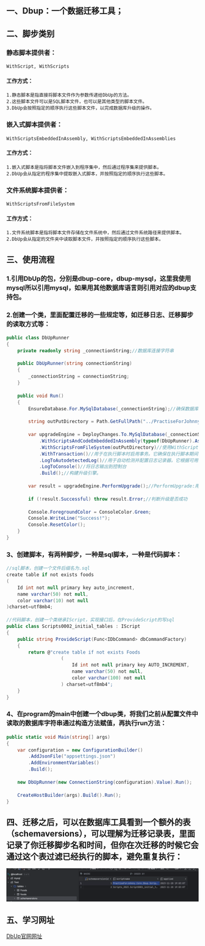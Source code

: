 ## 一、Dbup：一个数据迁移工具；
## 二、脚步类别
### 静态脚本提供者：
```
WithScript, WithScripts
```
#### 工作方式：
```
1.静态脚本是指直接将脚本文件作为参数传递给DbUp的方法。  
2.这些脚本文件可以是SQL脚本文件，也可以是其他类型的脚本文件。  
3.DbUp会按照指定的顺序执行这些脚本文件，以完成数据库升级的操作。  
```
### 嵌入式脚本提供者：
```
WithScriptsEmbeddedInAssembly, WithScriptsEmbeddedInAssemblies
```
#### 工作方式：
```
1.嵌入式脚本是指将脚本文件嵌入到程序集中，然后通过程序集来提供脚本。  
2.DbUp会从指定的程序集中提取嵌入式脚本，并按照指定的顺序执行这些脚本。
```
### 文件系统脚本提供者：
```
WithScriptsFromFileSystem
```
#### 工作方式：
```
1.文件系统脚本是指将脚本文件存储在文件系统中，然后通过文件系统路径来提供脚本。  
2.DbUp会从指定的文件夹中读取脚本文件，并按照指定的顺序执行这些脚本。
``` 
## 三、使用流程
### 1.引用DbUp的包，分别是dbup-core，dbup-mysql，这里我使用mysql所以引用mysql，如果用其他数据库语言则引用对应的dbup支持包。
### 2.创建一个类，里面配置迁移的一些规定等，如迁移日志、迁移脚步的读取方式等：
```C#
public class DbUpRunner
{
    private readonly string _connectionString;//数据库连接字符串

    public DbUpRunner(string connectionString)
    {
        _connectionString = connectionString;
    }

    public void Run()
    {
        EnsureDatabase.For.MySqlDatabase(_connectionString);//确保数据库是否存在，如果不存在则创建新数据库
        
        string outPutDirectory = Path.GetFullPath("../PractiseForJohnny.Core/DbUp");//在程序集中查找dbup

        var upgradeEngine = DeployChanges.To.MySqlDatabase(_connectionString)
            .WithScriptsAndCodeEmbeddedInAssembly(typeof(DbUpRunner).Assembly, s => s.EndsWith(".cs"))
            .WithScriptsFromFileSystem(outPutDirectory)//使用WithScriptsFromFileSystem默认选择以.sql结尾的文件
            .WithTransaction()//用于在执行脚本时启用事务。它确保在执行脚本期间，如果发生错误，将回滚所有已执行的更改
            .LogToAutodetectedLog()//用于自动检测并配置日志记录器。它根据可用的日志记录库自动选择适当的日志记录器。
            .LogToConsole()//将日志输出到控制台
            .Build();//构建升级引擎。

        var result = upgradeEngine.PerformUpgrade();//PerformUpgrade:用于执行数据库升级。它将执行所有未执行的脚本，并将执行结果返回给result变量。

        if (!result.Successful) throw result.Error;//判断升级是否成功
            
        Console.ForegroundColor = ConsoleColor.Green;
        Console.WriteLine("Success!");
        Console.ResetColor();
    }
}
```
### 3、创建脚本，有两种脚步，一种是sql脚本，一种是代码脚本：
```C#
//sql脚本，创建一个文件后缀名为.sql
create table if not exists foods
(
    Id int not null primary key auto_increment,
    name varchar(50) not null,
    color varchar(10) not null
)charset=utf8mb4;

//代码脚本，创建一个类继承IScript，实现接口后，在ProvideScript的写sql
public class Scripts0002_initial_tables : IScript
{
    public string ProvideScript(Func<IDbCommand> dbCommandFactory)
    {
        return @"create table if not exists Foods
                    ( 
                        Id int not null primary key AUTO_INCREMENT, 
                        name varchar(50) not null,
                        color varchar(100) not null
                    ) charset=utf8mb4";
    }
}
```
### 4、在program的main中创建一个dbup类，将我们之前从配置文件中读取的数据库字符串通过构造方法赋值，再执行run方法：
```C#
public static void Main(string[] args)
{
    var configuration = new ConfigurationBuilder()
        .AddJsonFile("appsettings.json")
        .AddEnvironmentVariables()
        .Build();
        
    new DbUpRunner(new ConnectionString(configuration).Value).Run();
        
    CreateHostBuilder(args).Build().Run();
}

```
## 四、迁移之后，可以在数据库工具看到一个额外的表（schemaversions），可以理解为迁移记录表，里面记录了你迁移脚步名和时间，但你在次迁移的时候它会通过这个表过滤已经执行的脚本，避免重复执行：
![数据记录表](https://github.com/xieyangp/notes/blob/main/image/DbUp/%E8%BF%81%E7%A7%BB.png)
## 五、学习网址
[DbUp官网网址](https://dbup.readthedocs.io/en/latest/)
